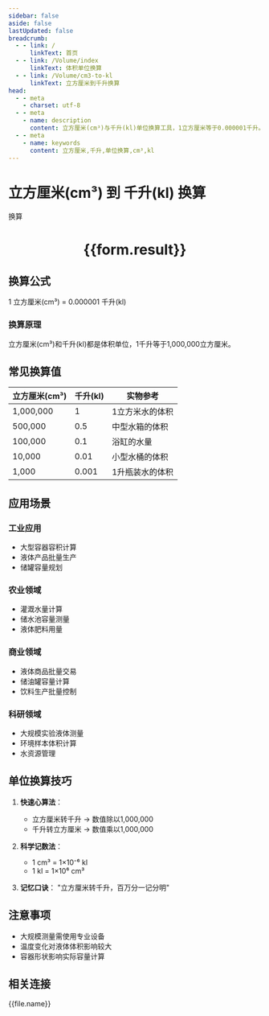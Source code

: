 ```yaml
---
sidebar: false
aside: false
lastUpdated: false
breadcrumb:
  - - link: /
      linkText: 首页
  - - link: /Volume/index
      linkText: 体积单位换算
  - - link: /Volume/cm3-to-kl
      linkText: 立方厘米到千升换算
head:
  - - meta
    - charset: utf-8
  - - meta
    - name: description
      content: 立方厘米(cm³)与千升(kl)单位换算工具，1立方厘米等于0.000001千升。
  - - meta
    - name: keywords
      content: 立方厘米,千升,单位换算,cm³,kl
---
```


# 立方厘米(cm³) 到 千升(kl) 换算

<script setup>
import { onMounted, reactive, inject ,ref  } from 'vue'
import { NButton,NForm ,NFormItem,NInput,NInputNumber,NSelect,NCard,useMessage ,NGrid ,NGi } from 'naive-ui'
import { defineClientComponent } from 'vitepress'
import { Volume } from '../../files';

const convert = inject('convert')
const formRef = ref(null);
const rules = {
  number:{
    required: true,
    type: 'number',
    trigger: "blur"
  }
}
const form = reactive({
  number:null,
  result:'',
  title:'立方厘米(cm³)到千升(kl)换算'
})

const convertHandler = (e) => {
  e.preventDefault();
  formRef.value?.validate((errors)=>{
    if (!errors) {
      form.result = `${form.number} cm³ = ${convert(form.number).from('cm3').to('kl')} kl`
    }
  })
}
</script>

<n-form size="large" :model="form" ref='formRef' :rules="rules">
  <n-form-item label="数值" path="number">
    <n-input-number size="large" style="width:100%" :min="0" v-model:value="form.number" placeholder="请输入立方厘米数值" />
  </n-form-item>
  <n-form-item>
    <n-button type="info" style="width:100%" @click="convertHandler">换算</n-button>
  </n-form-item>
</n-form>
<n-card embedded :bordered="false" hoverable>
  <div style="text-align:center">
    <h1>{{form.result}}</h1>
  </div>
</n-card>

## 换算公式
1 立方厘米(cm³) = 0.000001 千升(kl)

### 换算原理
立方厘米(cm³)和千升(kl)都是体积单位，1千升等于1,000,000立方厘米。

## 常见换算值
| 立方厘米(cm³) | 千升(kl) | 实物参考                 |
|--------------|----------|--------------------------|
| 1,000,000    | 1        | 1立方米水的体积           |
| 500,000      | 0.5      | 中型水箱的体积            |
| 100,000      | 0.1      | 浴缸的水量               |
| 10,000       | 0.01     | 小型水桶的体积           |
| 1,000        | 0.001    | 1升瓶装水的体积          |

## 应用场景
### 工业应用
- 大型容器容积计算
- 液体产品批量生产
- 储罐容量规划

### 农业领域
- 灌溉水量计算
- 储水池容量测量
- 液体肥料用量

### 商业领域
- 液体商品批量交易
- 储油罐容量计算
- 饮料生产批量控制

### 科研领域
- 大规模实验液体测量
- 环境样本体积计算
- 水资源管理

## 单位换算技巧
1. **快速心算法**：
   - 立方厘米转千升 → 数值除以1,000,000
   - 千升转立方厘米 → 数值乘以1,000,000

2. **科学记数法**：
   - 1 cm³ = 1×10⁻⁶ kl
   - 1 kl = 1×10⁶ cm³

3. **记忆口诀**：
   "立方厘米转千升，百万分一记分明"

## 注意事项
- 大规模测量需使用专业设备
- 温度变化对液体体积影响较大
- 容器形状影响实际容量计算

## 相关连接
<n-grid x-gap="12" :cols="2">
  <n-gi v-for="(file, index) in Volume" :key="index">
    <n-button
      text
      tag="a"
      :href="file.path"
      type="info"
    >
      {{file.name}}
    </n-button>
  </n-gi>
</n-grid>